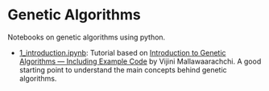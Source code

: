 # Genetic Algorithms

Notebooks on genetic algorithms using python.

* [1_introduction.ipynb](https://github.com/Brandhsu/genetic-algorithms/blob/master/1_introduction.ipynb): Tutorial based on [Introduction to Genetic Algorithms — Including Example Code](https://towardsdatascience.com/introduction-to-genetic-algorithms-including-example-code-e396e98d8bf3) by Vijini Mallawaarachchi. A good starting point to understand the main concepts behind genetic algorithms.